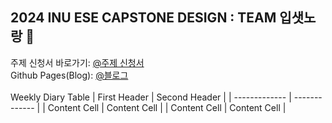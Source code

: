 ## 2024 INU ESE CAPSTONE DESIGN : TEAM 입샛노랑 👋
주제 신청서 바로가기: [@주제 신청서](https://github.com/inu-ese-capstone-design-team-YSN/inu-ese-capstone-design-team-YSN.github.io/blob/master/_posts/%EB%8B%A4%EC%83%89%EC%83%81%20%EC%9B%90%EB%8B%A8%EC%9D%98%20%EC%83%89%EC%83%81%20%EC%9C%A0%EC%82%AC%EB%8F%84%20%EA%B2%80%EC%B6%9C%20%EC%8B%9C%EC%8A%A4%ED%85%9C.pdf)  
Github Pages(Blog): [@블로그](https://inu-ese-capstone-design-team-ysn.github.io/)
<br>
<br>
Weekly Diary Table
| First Header  | Second Header |
| ------------- | ------------- |
| Content Cell  | Content Cell  |
| Content Cell  | Content Cell  |
